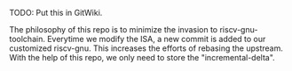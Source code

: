 TODO: Put this in GitWiki.

The philosophy of this repo is to minimize the invasion to riscv-gnu-toolchain.
Everytime we modify the ISA, a new commit is added to our customized riscv-gnu.
This increases the efforts of rebasing the upstream.
With the help of this repo, we only need to store the "incremental-delta".
